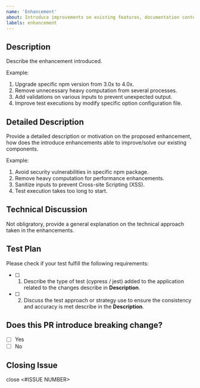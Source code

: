 ```yaml
---
name: 'Enhancement'
about: Introduce improvements on existing features, documentation content, builds, CI or code style.
labels: enhancement
---
```


## Description

Describe the enhancement introduced.

Example:

1. Upgrade specific npm version from 3.0x to 4.0x.
2. Remove unnecessary heavy computation from several processes.
3. Add validations on various inputs to prevent unexpected output.
4. Improve test executions by modify specific option configuration file.

## Detailed Description

Provide a detailed description or motivation on the proposed enhancement, how does the introduce enhancements able to
improve/solve our existing components.

Example:

1. Avoid security vulnerabilities in specific npm package.
2. Remove heavy computation for performance enhancements.
3. Sanitize inputs to prevent Cross-site Scripting (XSS).
4. Test execution takes too long to start.

## Technical Discussion

Not obligratory, provide a general explanation on the technical approach taken in the enhancements.

## Test Plan

Please check if your test fulfill the following requirements:

- [ ] 1. Describe the type of test (cypress / jest) added to the application related to the changes describe in **Description**.
- [ ] 2. Discuss the test approach or strategy use to ensure the consistency and accuracy is met describe in the **Description**.

## Does this PR introduce breaking change?

- [ ] Yes
- [ ] No

## Closing Issue

close <#ISSUE NUMBER>

